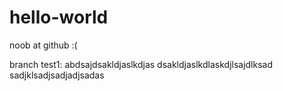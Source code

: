# hello-world
noob at github :(

branch test1: abdsajdsakldjaslkdjas
dsakldjaslkdlaskdjlsajdlksad
sadjklsadjsadjadjsadas

